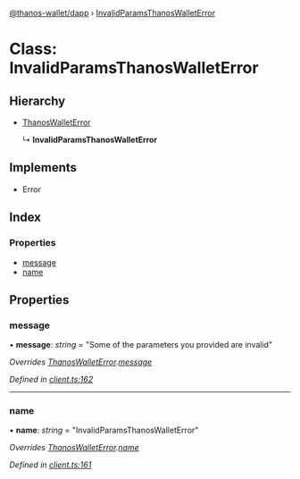 [@thanos-wallet/dapp](../README.md) › [InvalidParamsThanosWalletError](invalidparamsthanoswalleterror.md)

# Class: InvalidParamsThanosWalletError

## Hierarchy

* [ThanosWalletError](thanoswalleterror.md)

  ↳ **InvalidParamsThanosWalletError**

## Implements

* Error

## Index

### Properties

* [message](invalidparamsthanoswalleterror.md#message)
* [name](invalidparamsthanoswalleterror.md#name)

## Properties

###  message

• **message**: *string* = "Some of the parameters you provided are invalid"

*Overrides [ThanosWalletError](thanoswalleterror.md).[message](thanoswalleterror.md#message)*

*Defined in [client.ts:162](https://github.com/madfish-solutions/thanoswallet-dapp/blob/6ebdacd/src/client.ts#L162)*

___

###  name

• **name**: *string* = "InvalidParamsThanosWalletError"

*Overrides [ThanosWalletError](thanoswalleterror.md).[name](thanoswalleterror.md#name)*

*Defined in [client.ts:161](https://github.com/madfish-solutions/thanoswallet-dapp/blob/6ebdacd/src/client.ts#L161)*
